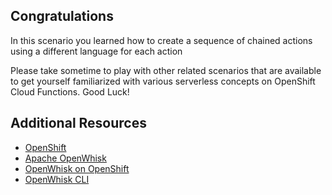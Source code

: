 ## Congratulations

In this scenario you learned how to create a sequence of chained actions using a different language for each action

Please take sometime to play with other related scenarios that are available to get yourself familiarized with various
serverless concepts on OpenShift Cloud Functions. Good Luck!

## Additional Resources

* [OpenShift](https://www.openshift.com/)
* [Apache OpenWhisk](https://openwhisk.apache.org/)
* [OpenWhisk on OpenShift](https://github.com/projectodd/openwhisk-openshift)
* [OpenWhisk CLI](https://github.com/apache/incubator-openwhisk-cli)
